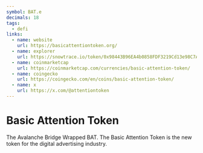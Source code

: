 ```yaml
---
symbol: BAT.e
decimals: 18
tags:
  - defi
links:
  - name: website
    url: https://basicattentiontoken.org/
  - name: explorer
    url: https://snowtrace.io/token/0x98443B96EA4b0858FDF3219Cd13e98C7A4690588
  - name: coinmarketcap
    url: https://coinmarketcap.com/currencies/basic-attention-token/
  - name: coingecko
    url: https://coingecko.com/en/coins/basic-attention-token/
  - name: x
    url: https://x.com/@attentiontoken
---
```


# Basic Attention Token

The Avalanche Bridge Wrapped BAT. The Basic Attention Token is the new token for the digital advertising industry.
